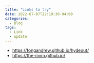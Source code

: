 ```yaml
---
title: "Links to try"
date: 2022-07-07T22:19:30-04:00
categories:
  - Blog
tags:
  - Link
  - update
---
```

- https://fongandrew.github.io/hydeout/
- https://the-mvm.github.io/
